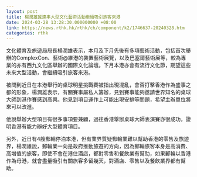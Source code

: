 ```yaml
---
layout: post
title: 楊潤雄冀連串大型文化藝術活動繼續吸引旅客來港
date: 2024-03-28 13:28:30.000000000 +08:00
link: https://news.rthk.hk/rthk/ch/component/k2/1746637-20240328.htm
categories: rthk
---
```


文化體育及旅遊局局長楊潤雄表示，本月及下月先後有多項藝術活動，包括首次舉辦的ComplexCon、藝術@維港的裝置藝術展覽，以及巴塞爾藝術展等，較為專業的亦有西九文化區舉辦的國際文化論壇。下月本港亦會有流行文化節，期望這些未來大型活動，會繼續吸引旅客來港。

被問到近日在本港舉行的桌球明星挑戰賽被指出現混亂，會否打擊香港作為盛事之都的形象，楊潤雄表示，有關賽事屬私人籌辦，見到賽事能夠邀請世界知名的桌球大師到港作賽感到高興。他見到項目運作上可能出現安排等問題，希望主辦單位將來可以改進。

他說舉辦大型項目有很多事項要兼顧，過往香港舉辦桌球大師表演賽亦很成功，證明香港有能力辦好大型體育項目。

另外，近日有4艘郵輪停泊本港，但有業界質疑郵輪業難以幫助香港的零售及旅遊界，楊潤雄說，郵輪業一向是政府推動旅遊的方向，因為郵輪旅客本身是高消費、高增值的旅客，即使不會在港住酒店，都對零售和餐飲業有幫助，如果郵輪以香港作為母港，就會盡量吸引有關旅客多留幾天，對酒店、零售以及餐飲業界都有幫助。
